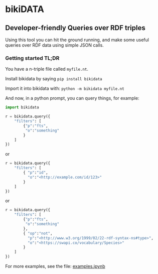 # bikiDATA

## Developer-friendly Queries over RDF triples

Using this tool you can hit the ground running, and make some useful queries over RDF data using simple JSON calls.

### Getting started TL;DR

You have a n-triple file called `myfile.nt`.

Install bikidata by saying `pip install bikidata`

Import it into bikidata with: `python -m bikidata myfile.nt`

And now, in a python prompt, you can query things, for example:

```python
import bikidata

r = bikidata.query({
    "filters": [
        {"p":"fts",
         "o":"something"
        }
    ]
})
```

or

```python
r = bikidata.query({
    "filters": [
        { "p":"id",
          "o":"<http://example.com/id/123>"
        }
    ]
})
```

or

```python
r = bikidata.query({
    "filters": [
        {"p":"fts",
         "o":"something"
        },
        { "op":"not",
          "p":"<http://www.w3.org/1999/02/22-rdf-syntax-ns#type>",
          "o":"<https://swapi.co/vocabulary/Species>"
        }
    ]
})
```

For more examples, see the file: [examples.ipynb](examples.ipynb)
